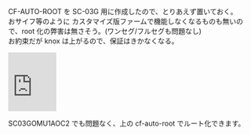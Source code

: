 CF-AUTO-ROOT を SC-03G 用に作成したので、とりあえず置いておく。  
おサイフ等のように カスタマイズ版ファームで機能しなくなるものも無いので、root 化の弊害は無さそう。(ワンセグ/フルセグも問題なし)  
お約束だが knox は上がるので、保証はきかなくなる。  

<iframe src="https://onedrive.live.com/embed?cid=A212FD3B0AE0F943&resid=A212FD3B0AE0F943%21317266&authkey=AN1wR_vP2fQi7aM" width="98" height="120" frameborder="0" scrolling="no"></iframe>

SC03GOMU1AOC2 でも問題なく、上の cf-auto-root でルート化できます。
